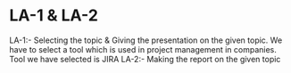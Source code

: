 <h1>LA-1 & LA-2</h1>

LA-1:- Selecting the topic & Giving the presentation on the given topic. We have to select a tool which is used in project management in companies. Tool we have selected is JIRA
LA-2:- Making the report on the given topic
